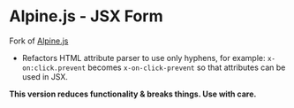 # Alpine.js - JSX Form

Fork of [Alpine.js](https://github.com/alpinejs/alpine)

- Refactors HTML attribute parser to use only hyphens, for example: `x-on:click.prevent` becomes `x-on-click-prevent` so that attributes can be used in JSX.

 **This version reduces functionality & breaks things. Use with care.**
